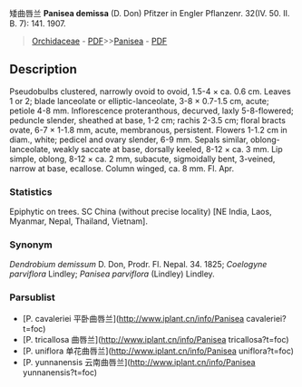 矮曲唇兰 **Panisea demissa** (D. Don) Pfitzer in Engler Pflanzenr. 32(IV. 50. II. B. 7): 141. 1907.

> [Orchidaceae](http://www.iplant.cn/info/Orchidaceae?t=foc) - [PDF](http://www.iplant.cn/foc/pdf/Orchidaceae.pdf)>>[Panisea](http://www.iplant.cn/info/Panisea?t=foc) - [PDF](http://www.iplant.cn/foc/pdf/Panisea.pdf)

## Description

Pseudobulbs clustered, narrowly ovoid to ovoid, 1.5-4 × ca. 0.6 cm. Leaves 1 or 2; blade lanceolate or elliptic-lanceolate, 3-8 × 0.7-1.5 cm, acute; petiole 4-8 mm. Inflorescence proteranthous, decurved, laxly 5-8-flowered; peduncle slender, sheathed at base, 1-2 cm; rachis 2-3.5 cm; floral bracts ovate, 6-7 × 1-1.8 mm, acute, membranous, persistent. Flowers 1-1.2 cm in diam., white; pedicel and ovary slender, 6-9 mm. Sepals similar, oblong-lanceolate, weakly saccate at base, dorsally keeled, 8-12 × ca. 3 mm. Lip simple, oblong, 8-12 × ca. 2 mm, subacute, sigmoidally bent, 3-veined, narrow at base, ecallose. Column winged, ca. 8 mm. Fl. Apr.

### Statistics
Epiphytic on trees. SC China (without precise locality) [NE India, Laos, Myanmar, Nepal, Thailand, Vietnam].

### Synonym
*Dendrobium demissum* D. Don, Prodr. Fl. Nepal. 34. 1825; *Coelogyne parviflora* Lindley; *Panisea parviflora* (Lindley) Lindley.



### Parsublist

* [P.  cavaleriei  平卧曲唇兰](http://www.iplant.cn/info/Panisea cavaleriei?t=foc)
* [P.  tricallosa  曲唇兰](http://www.iplant.cn/info/Panisea tricallosa?t=foc)
* [P.  uniflora  单花曲唇兰](http://www.iplant.cn/info/Panisea uniflora?t=foc)
* [P.  yunnanensis  云南曲唇兰](http://www.iplant.cn/info/Panisea yunnanensis?t=foc)
